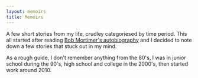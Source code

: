 ```yaml
---
layout: memoirs
title: Memoirs
---
```


A few short stories from my life, crudley categoriesed by time period. This all started after reading [Bob Mortimer's autobiography](https://www.goodreads.com/book/show/57513156-and-away) and I decided to note down a few stories that stuck out in my mind.

As a rough guide, I don't remember anything from the 80's, I was in junior school during the 90's, high school and college in the 2000's, then started work around 2010.